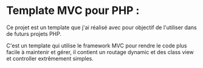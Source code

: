 
# Template MVC pour PHP : 

Ce projet est un template que j'ai réalisé avec pour objectif de l'utiliser 
dans de futurs projets PHP.

C'est un template qui utilise le framework MVC pour rendre le code plus facile à maintenir
et gérer, il contient un routage dynamic et des class view et controller extrêmement simples.
